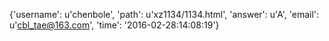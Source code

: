 {'username': u'chenbole', 'path': u'xz1134/1134.html', 'answer': u'A', 'email': u'cbl_tae@163.com', 'time': '2016-02-28:14:08:19'}
